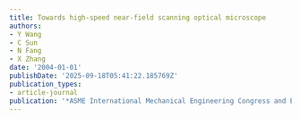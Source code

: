 ```yaml
---
title: Towards high-speed near-field scanning optical microscope
authors:
- Y Wang
- C Sun
- N Fang
- X Zhang
date: '2004-01-01'
publishDate: '2025-09-18T05:41:22.185769Z'
publication_types:
- article-journal
publication: '*ASME International Mechanical Engineering Congress and Exposition*'
---
```

